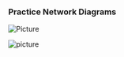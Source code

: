### Practice Network Diagrams

![Picture](IMMAGE/Practice_map.png)


![picture](IMMAGE/practice_map.PNG)
